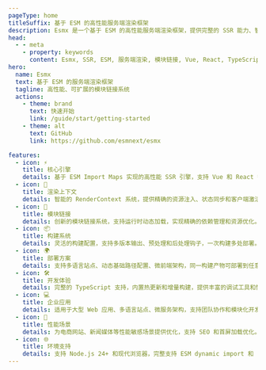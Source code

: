 ```yaml
---
pageType: home
titleSuffix: 基于 ESM 的高性能服务端渲染框架
description: Esmx 是一个基于 ESM 的高性能服务端渲染框架，提供完整的 SSR 能力、智能的渲染上下文和创新的模块链接系统，适用于大型 Web 应用开发。
head:
  - - meta
    - property: keywords
      content: Esmx, SSR, ESM, 服务端渲染, 模块链接, Vue, React, TypeScript, 微前端
hero:
  name: Esmx
  text: 基于 ESM 的服务端渲染框架
  tagline: 高性能、可扩展的模块链接系统
  actions:
    - theme: brand
      text: 快速开始
      link: /guide/start/getting-started
    - theme: alt
      text: GitHub
      link: https://github.com/esmnext/esmx

features:
  - icon: ⚡️
    title: 核心引擎
    details: 基于 ESM Import Maps 实现的高性能 SSR 引擎，支持 Vue 和 React 等主流框架，提供完整的服务端渲染能力。
  - icon: 🎯
    title: 渲染上下文
    details: 智能的 RenderContext 系统，提供精确的资源注入、状态同步和客户端激活机制，确保最佳的渲染性能。
  - icon: 🔗
    title: 模块链接
    details: 创新的模块链接系统，支持运行时动态加载，实现精确的依赖管理和资源优化。
  - icon: 📦
    title: 构建系统
    details: 灵活的构建配置，支持多版本输出、预处理和后处理钩子，一次构建多处部署。
  - icon: 🌍
    title: 部署方案
    details: 支持多语言站点、动态基础路径配置、微前端架构，同一构建产物可部署到任意路径。
  - icon: 🛠️
    title: 开发体验
    details: 完整的 TypeScript 支持，内置热更新和增量构建，提供丰富的调试工具和性能优化指南。
  - icon: 💻
    title: 企业应用
    details: 适用于大型 Web 应用、多语言站点、微服务架构，支持团队协作和模块化开发。
  - icon: 🚀
    title: 性能场景
    details: 为电商网站、新闻媒体等性能敏感场景提供优化，支持 SEO 和首屏加载优化。
  - icon: 🌐
    title: 环境支持
    details: 支持 Node.js 24+ 和现代浏览器，完整支持 ESM dynamic import 和 import.meta。
---
```

